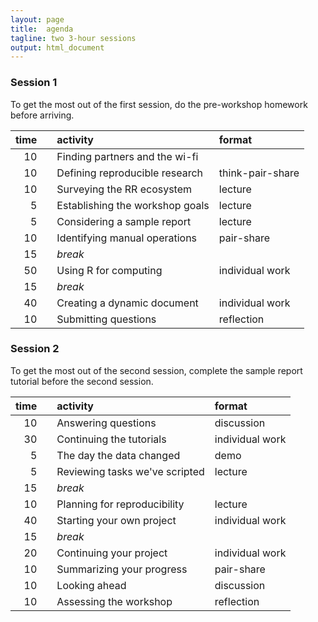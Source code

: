 ```yaml
---
layout: page
title:  agenda
tagline: two 3-hour sessions
output: html_document
---
```




### Session 1

To get the most out of the first session, do the pre-workshop homework before arriving. 


| time|   |activity                        |format           |
|----:|:--|:-------------------------------|:----------------|
|   10|   |Finding partners and the wi-fi  |                 |
|   10|   |Defining reproducible research  |think-pair-share |
|   10|   |Surveying the RR ecosystem      |lecture          |
|    5|   |Establishing the workshop goals |lecture          |
|    5|   |Considering a sample report     |lecture          |
|   10|   |Identifying manual operations   |pair-share       |
|   15|   |*break*                         |                 |
|   50|   |Using R for computing           |individual work  |
|   15|   |*break*                         |                 |
|   40|   |Creating a dynamic document     |individual work  |
|   10|   |Submitting questions            |reflection       |

### Session 2

To get the most out of the second session, complete the sample report tutorial before the second session.  


| time|   |activity                       |format          |
|----:|:--|:------------------------------|:---------------|
|   10|   |Answering questions            |discussion      |
|   30|   |Continuing the tutorials       |individual work |
|    5|   |The day the data changed       |demo            |
|    5|   |Reviewing tasks we've scripted |lecture         |
|   15|   |*break*                        |                |
|   10|   |Planning for reproducibility   |lecture         |
|   40|   |Starting your own project      |individual work |
|   15|   |*break*                        |                |
|   20|   |Continuing your project        |individual work |
|   10|   |Summarizing your progress      |pair-share      |
|   10|   |Looking ahead                  |discussion      |
|   10|   |Assessing the workshop         |reflection      |
